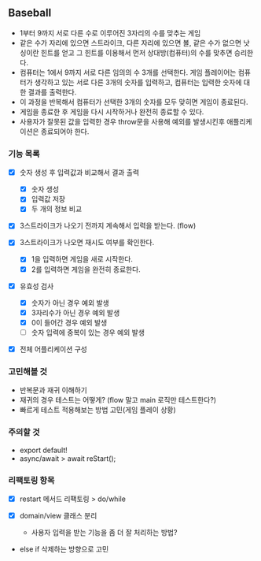 ## Baseball

- 1부터 9까지 서로 다른 수로 이루어진 3자리의 수를 맞추는 게임
- 같은 수가 자리에 있으면 스트라이크, 다른 자리에 있으면 볼, 같은 수가 없으면 낫싱이란 힌트를 얻고 그 힌트를 이용해서 먼저 상대방(컴퓨터)의 수를 맞추면 승리한다.
- 컴퓨터는 1에서 9까지 서로 다른 임의의 수 3개를 선택한다. 게임 플레이어는 컴퓨터가 생각하고 있는 서로 다른 3개의 숫자를 입력하고, 컴퓨터는 입력한 숫자에 대한 결과를 출력한다.
- 이 과정을 반복해서 컴퓨터가 선택한 3개의 숫자를 모두 맞히면 게임이 종료된다.
- 게임을 종료한 후 게임을 다시 시작하거나 완전히 종료할 수 있다.
- 사용자가 잘못된 값을 입력한 경우 throw문을 사용해 예외를 발생시킨후 애플리케이션은 종료되어야 한다.

### 기능 목록

- [x] 숫자 생성 후 입력값과 비교해서 결과 출력

  - [x] 숫자 생성
  - [x] 입력값 저장
  - [x] 두 개의 정보 비교

- [x] 3스트라이크가 나오기 전까지 계속해서 입력을 받는다. (flow)
- [x] 3스트라이크가 나오면 재시도 여부를 확인한다.

  - [x] 1을 입력하면 게임을 새로 시작한다.
  - [x] 2를 입력하면 게임을 완전히 종료한다.

- [x] 유효성 검사

  - [x] 숫자가 아닌 경우 예외 발생
  - [x] 3자리수가 아닌 경우 예외 발생
  - [x] 0이 들어간 경우 예외 발생
  - [ ] 숫자 입력에 중복이 있는 경우 예외 발생

- [x] 전체 어플리케이션 구성

### 고민해볼 것

- 반복문과 재귀 이해하기
- 재귀의 경우 테스트는 어떻게? (flow 말고 main 로직만 테스트한다?)
- 빠르게 테스트 적용해보는 방법 고민(게임 플레이 상황)

### 주의할 것

- export default!
- async/await > await reStart();

### 리팩토링 항목

- [x] restart 메서드 리팩토링 > do/while
- [x] domain/view 클래스 분리

  - 사용자 입력을 받는 기능을 좀 더 잘 처리하는 방법?

- else if 삭제하는 방향으로 고민
